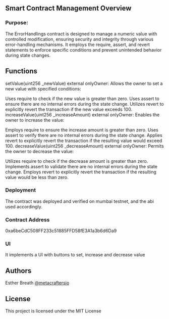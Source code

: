 ## Smart Contract Management Overview

### Purpose:
The ErrorHandlings contract is designed to manage a numeric value with controlled modification, ensuring security and integrity through various error-handling mechanisms. It employs the require, assert, and revert statements to enforce specific conditions and prevent unintended behavior during state changes.

## Functions


setValue(uint256 _newValue) external onlyOwner: Allows the owner to set a new value with specified conditions:

Uses require to check if the new value is greater than zero.
Uses assert to ensure there are no internal errors during the state change.
Utilizes revert to explicitly revert the transaction if the new value exceeds 100.
increaseValue(uint256 _increaseAmount) external onlyOwner: Enables the owner to increase the value:

Employs require to ensure the increase amount is greater than zero.
Uses assert to verify there are no internal errors during the state change.
Applies revert to explicitly revert the transaction if the resulting value would exceed 100.
decreaseValue(uint256 _decreaseAmount) external onlyOwner: Permits the owner to decrease the value:

Utilizes require to check if the decrease amount is greater than zero.
Implements assert to validate there are no internal errors during the state change.
Employs revert to explicitly revert the transaction if the resulting value would be less than zero.

### Deployment
The contract was deployed and verified on mumbai testnet, and the abi used accordingly.

### Contract Address
0xa6beCdC508FF233c51885FFD58fE3A1a3b6d6Da9

### UI

It implements a UI with buttons to set, increase and decrease value

## Authors

Esther Breath
[@metacraftersio](https://twitter.com/EstherBreath10)

## License

This project is licensed under the MIT License
